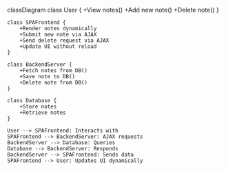 classDiagram
    class User {
        +View notes()
        +Add new note()
        +Delete note()
    }
    
    class SPAFrontend {
        +Render notes dynamically
        +Submit new note via AJAX
        +Send delete request via AJAX
        +Update UI without reload
    }
    
    class BackendServer {
        +Fetch notes from DB()
        +Save note to DB()
        +Delete note from DB()
    }
    
    class Database {
        +Store notes
        +Retrieve notes
    }

    User --> SPAFrontend: Interacts with
    SPAFrontend --> BackendServer: AJAX requests
    BackendServer --> Database: Queries
    Database --> BackendServer: Responds
    BackendServer --> SPAFrontend: Sends data
    SPAFrontend --> User: Updates UI dynamically
